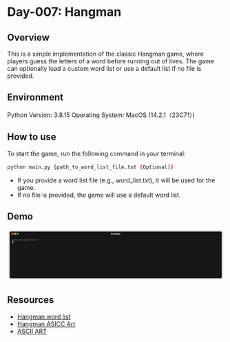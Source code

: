 # Day-007: Hangman

## Overview

This is a simple implementation of the classic Hangman game, where players guess the letters of a word before running out of lives. The game can optionally load a custom word list or use a default list if no file is provided.

## Environment
Python Version: 3.8.15
Operating System: MacOS (14.2.1（23C71）)

## How to use
To start the game, run the following command in your terminal:
```bash 
python main.py {path_to_word_list_file.txt (Optional)}
```
- If you provide a word list file (e.g., word_list.txt), it will be used for the game.
- If no file is provided, the game will use a default word list.

## Demo
![demo](./demo_hangman.gif)

## Resources
- [Hangman word list](https://github.com/Tom25/Hangman/tree/master)
- [Hangman ASICC Art](https://gist.github.com/chrishorton/8510732aa9a80a03c829b09f12e20d9c)
- [ASCII ART](https://ascii.co.uk/art)